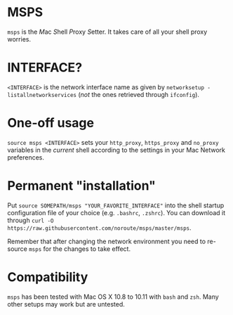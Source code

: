 # MSPS #

`msps` is the *M*ac *S*hell *P*roxy *S*etter. It takes care of all your shell
proxy worries.

# INTERFACE? # 

`<INTERFACE>` is the network interface name as given by `networksetup
-listallnetworkservices` (*not* the ones retrieved through `ifconfig`).

# One-off usage #

`source msps <INTERFACE>` sets your `http_proxy`, `https_proxy` and `no_proxy`
variables in the *current* shell according to the settings in your Mac Network
preferences.

# Permanent "installation" #

Put `source SOMEPATH/msps "YOUR_FAVORITE_INTERFACE"` into the shell startup
configuration file of your choice (e.g. `.bashrc`, `.zshrc`). You can download
it through `curl -O https://raw.githubusercontent.com/noroute/msps/master/msps`.

Remember that after changing the network environment you need to re-source
`msps` for the changes to take effect.

# Compatibility #

`msps` has been tested with Mac OS X 10.8 to 10.11 with `bash` and `zsh`. Many
other setups may work but are untested.
